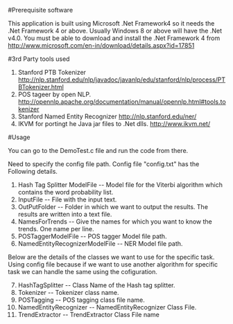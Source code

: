#Prerequisite software

This application is built using Microsoft .Net Framework4 so it needs the .Net Framework 4 or above. 
Usually Windows 8 or above will have the .Net v4.0.
You must be able to download and install the .Net Framework 4 from http://www.microsoft.com/en-in/download/details.aspx?id=17851

#3rd Party tools used

1. Stanford PTB Tokenizer  
	http://nlp.stanford.edu/nlp/javadoc/javanlp/edu/stanford/nlp/process/PTBTokenizer.html
2. POS tageer by open NLP. 
	http://opennlp.apache.org/documentation/manual/opennlp.html#tools.tokenizer
3. Stanford Named Entity Recognizer 
	http://nlp.stanford.edu/ner/
4. IKVM for portingt he Java jar files to .Net dlls. 
	http://www.ikvm.net/

	
#Usage

You can go to the DemoTest.c file and run the code from there. 

Need to specify the config file path. Config file "config.txt" has the Following details.
1. Hash Tag Splitter ModelFile -- Model file for the Viterbi algorithm which contains the word probability list.
2. InputFile -- File with the input text.
3. OutPutFolder -- Folder in which we want to output the results. The results are written into a text file.
4. NamesForTrends -- Give the names for which you want to know the trends. One name per line.
5. POSTaggerModelFile -- POS tagger Model file path.
6. NamedEntityRecognizerModelFile -- NER Model file path.

Below are the details of the classes we want to use for the specific task. Using config file because if we want to use another algorithm for 
specific task we can handle the same using the cofiguration.

7. HashTagSplitter -- Class Name of the Hash tag splitter.
8. Tokenizer -- Tokenizer class name.
9. POSTagging -- POS tagging class file name.
10. NamedEntityRecognizer -- NamedEntityRecognizer Class File.
11. TrendExtractor -- TrendExtractor Class File name


